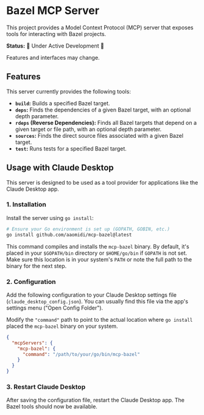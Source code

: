 # Bazel MCP Server

This project provides a Model Context Protocol (MCP) server that exposes tools for interacting with Bazel projects.

**Status:** 🚧 Under Active Development 🚧

Features and interfaces may change.

## Features

This server currently provides the following tools:

*   **`build`:** Builds a specified Bazel target.
*   **`deps`:** Finds the dependencies of a given Bazel target, with an optional depth parameter.
*   **`rdeps` (Reverse Dependencies):** Finds all Bazel targets that depend on a given target or file path, with an optional depth parameter.
*   **`sources`:** Finds the direct source files associated with a given Bazel target.
*   **`test`:** Runs tests for a specified Bazel target.

## Usage with Claude Desktop

This server is designed to be used as a tool provider for applications like the Claude Desktop app.

### 1. Installation

Install the server using `go install`:

```bash
# Ensure your Go environment is set up (GOPATH, GOBIN, etc.)
go install github.com/aaomidi/mcp-bazel@latest
```

This command compiles and installs the `mcp-bazel` binary. By default, it's placed in your `$GOPATH/bin` directory or `$HOME/go/bin` if `GOPATH` is not set. Make sure this location is in your system's `PATH` or note the full path to the binary for the next step.

### 2. Configuration

Add the following configuration to your Claude Desktop settings file (`claude_desktop_config.json`). You can usually find this file via the app's settings menu ("Open Config Folder").

Modify the `"command"` path to point to the actual location where `go install` placed the `mcp-bazel` binary on your system.

```json
{
  "mcpServers": {
    "mcp-bazel": {
      "command": "/path/to/your/go/bin/mcp-bazel"
    }
  }
}
```

### 3. Restart Claude Desktop

After saving the configuration file, restart the Claude Desktop app. The Bazel tools should now be available.
